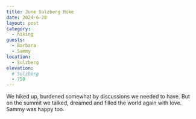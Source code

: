 ```yaml
---
title: June Sulzberg Hike
date: 2024-6-28
layout: post
category:
  - hiking
guests:
  - Barbara
  - Sammy
location:
  - Sulzberg
elevation:
  # Sulzberg
  - 750
---
```


We hiked up, burdened somewhat by discussions we needed to have.
But on the summit we talked, dreamed and filled the world again with
love. Sammy was happy too.

